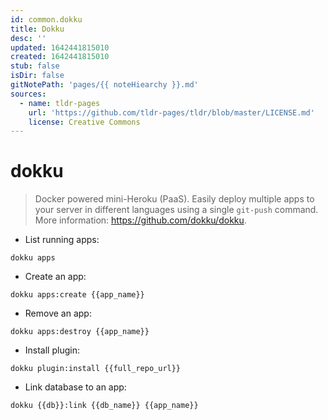 ```yaml
---
id: common.dokku
title: Dokku
desc: ''
updated: 1642441815010
created: 1642441815010
stub: false
isDir: false
gitNotePath: 'pages/{{ noteHiearchy }}.md'
sources:
  - name: tldr-pages
    url: 'https://github.com/tldr-pages/tldr/blob/master/LICENSE.md'
    license: Creative Commons
---
```

# dokku

> Docker powered mini-Heroku (PaaS).
> Easily deploy multiple apps to your server in different languages using a single `git-push` command.
> More information: <https://github.com/dokku/dokku>.

- List running apps:

`dokku apps`

- Create an app:

`dokku apps:create {{app_name}}`

- Remove an app:

`dokku apps:destroy {{app_name}}`

- Install plugin:

`dokku plugin:install {{full_repo_url}}`

- Link database to an app:

`dokku {{db}}:link {{db_name}} {{app_name}}`

